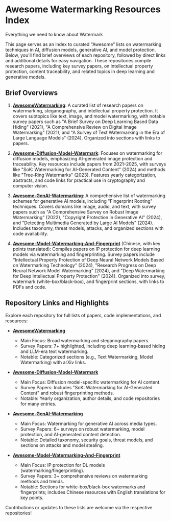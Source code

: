 # Awesome Watermarking Resources Index
Everything we need to know about Watermark

This page serves as an index to curated "Awesome" lists on watermarking techniques in AI, diffusion models, generative AI, and model protection. Below, you'll find brief overviews of each repository, followed by direct links and additional details for easy navigation. These repositories compile research papers, including key survey papers, on intellectual property protection, content traceability, and related topics in deep learning and generative models.

## Brief Overviews

1. **[AwesomeWatermarking](https://github.com/solitude-alive/AwesomeWatermarking)**: A curated list of research papers on watermarking, steganography, and intellectual property protection. It covers subtopics like text, image, and model watermarking, with notable survey papers such as "A Brief Survey on Deep Learning Based Data Hiding" (2021), "A Comprehensive Review on Digital Image Watermarking" (2021), and "A Survey of Text Watermarking in the Era of Large Language Models" (2024). Organized into sections with links to papers.

2. **[Awesome-Diffusion-Model-Watermark](https://github.com/liwd190019/Awesome-Diffusion-Model-Watermark)**: Focuses on watermarking for diffusion models, emphasizing AI-generated image protection and traceability. Key resources include papers from 2021–2025, with surveys like "SoK: Watermarking for AI-Generated Content" (2024) and methods like "Tree-Ring Watermarks" (2023). Features yearly categorization, abstracts, and code links for practical use in cryptography and computer vision.

3. **[Awesome-GenAI-Watermarking](https://github.com/and-mill/Awesome-GenAI-Watermarking/)**: A comprehensive list of watermarking schemes for generative AI models, including "Fingerprint Rooting" techniques. Covers domains like image, audio, and text, with survey papers such as "A Comprehensive Survey on Robust Image Watermarking" (2022), "Copyright Protection in Generative AI" (2024), and "Detecting Multimedia Generated by Large AI Models" (2024). Includes taxonomy, threat models, attacks, and organized sections with code availability.

4. **[Awesome-Model-Watermarking-And-Fingerprint](https://github.com/yangjiazhne/Awesome-Model-Watermarking-And-Fingerprint)** (Chinese, with key points translated): Compiles papers on IP protection for deep learning models via watermarking and fingerprinting. Survey papers include "Intellectual Property Protection of Deep Neural Network Models Based on Watermarking Technology" (2024), "Research Progress on Deep Neural Network Model Watermarking" (2024), and "Deep Watermarking for Deep Intellectual Property Protection" (2024). Organized into survey, watermark (white-box/black-box), and fingerprint sections, with links to PDFs and code.

## Repository Links and Highlights

Explore each repository for full lists of papers, code implementations, and resources:

- **[AwesomeWatermarking](https://github.com/solitude-alive/AwesomeWatermarking)**  
  - Main Focus: Broad watermarking and steganography papers.  
  - Survey Papers: 7+ highlighted, including deep learning-based hiding and LLM-era text watermarking.  
  - Notable: Categorized sections (e.g., Text Watermarking, Model Watermarking) with arXiv links.

- **[Awesome-Diffusion-Model-Watermark](https://github.com/liwd190019/Awesome-Diffusion-Model-Watermark)**  
  - Main Focus: Diffusion model-specific watermarking for AI content.  
  - Survey Papers: Includes "SoK: Watermarking for AI-Generated Content" and robust fingerprinting methods.  
  - Notable: Yearly organization, author details, and code repositories for many entries.

- **[Awesome-GenAI-Watermarking](https://github.com/and-mill/Awesome-GenAI-Watermarking/)**  
  - Main Focus: Watermarking for generative AI across media types.  
  - Survey Papers: 6+ surveys on robust watermarking, model protection, and AI-generated content detection.  
  - Notable: Detailed taxonomy, security goals, threat models, and sections on attacks and model stealing.

- **[Awesome-Model-Watermarking-And-Fingerprint](https://github.com/yangjiazhne/Awesome-Model-Watermarking-And-Fingerprint)**  
  - Main Focus: IP protection for DL models (watermarking/fingerprinting).  
  - Survey Papers: 3+ comprehensive reviews on watermarking methods and trends.  
  - Notable: Sections for white-box/black-box watermarks and fingerprints; includes Chinese resources with English translations for key points.

Contributions or updates to these lists are welcome via the respective repositories!
